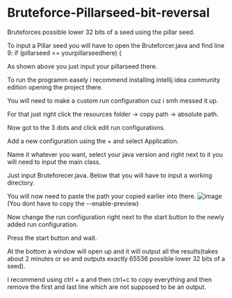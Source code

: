 # Bruteforce-Pillarseed-bit-reversal
Bruteforces possible lower 32 bits of a seed using the pillar seed.

To input a Pillar seed you will have to open the Bruteforcer.java and find line 9:
if (pillarseed == yourpillarseedhere) {
                                 
As shown above you just input your pillarseed there.

To run the programm easely i recommend installing intellij idea community edition opening the project there.

You will need to make a custom run configuration cuz i smh messed it up.

For that just right click the resources folder -> copy path -> absolute path.

Now got to the 3 dots and click edit run configurations. 

Add a new configuration using the + and select Application. 

Name it whatever you want, select your java version and right next to it you will need to input the main class. 

Just input Bruteforecer.java. Below that you will have to input a working directory. 

You will now need to paste the path your copied earlier into there.
![image](https://github.com/Epic10l2/Bruteforce-Pillarseed-bit-reverseal/assets/159151274/bb684414-43f3-4d7a-80f3-3c6886065c72)
(You dont have to copy the --enable-preview)

Now change the run configuration right next to the start button to the newly added run configuration.

Press the start button and wait.

At the bottom a window will open up and it will output all the results(takes about 2 minutes or so and outputs exactly 65536 possible lower 32 bits of a seed).

I recommend using ctrl + a and then ctrl+c to copy everything and then remove the first and last line which are not supposed to be an output.
